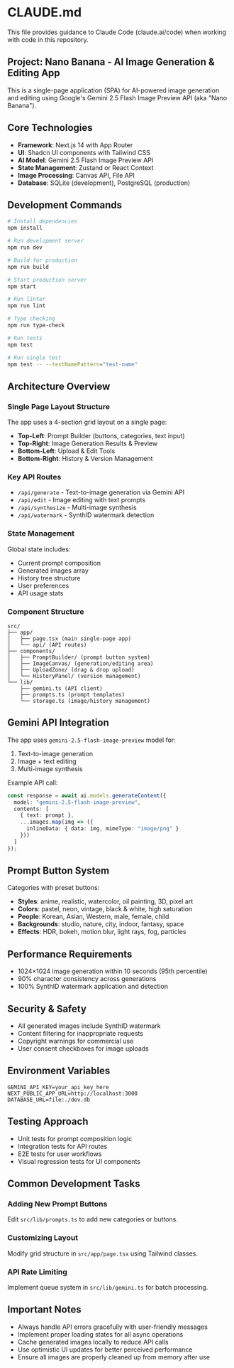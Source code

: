 # CLAUDE.md

This file provides guidance to Claude Code (claude.ai/code) when working with code in this repository.

## Project: Nano Banana - AI Image Generation & Editing App

This is a single-page application (SPA) for AI-powered image generation and editing using Google's Gemini 2.5 Flash Image Preview API (aka "Nano Banana").

## Core Technologies
- **Framework**: Next.js 14 with App Router
- **UI**: Shadcn UI components with Tailwind CSS
- **AI Model**: Gemini 2.5 Flash Image Preview API
- **State Management**: Zustand or React Context
- **Image Processing**: Canvas API, File API
- **Database**: SQLite (development), PostgreSQL (production)

## Development Commands

```bash
# Install dependencies
npm install

# Run development server
npm run dev

# Build for production
npm run build

# Start production server
npm start

# Run linter
npm run lint

# Type checking
npm run type-check

# Run tests
npm test

# Run single test
npm test -- --testNamePattern="test-name"
```

## Architecture Overview

### Single Page Layout Structure
The app uses a 4-section grid layout on a single page:
- **Top-Left**: Prompt Builder (buttons, categories, text input)
- **Top-Right**: Image Generation Results & Preview
- **Bottom-Left**: Upload & Edit Tools
- **Bottom-Right**: History & Version Management

### Key API Routes
- `/api/generate` - Text-to-image generation via Gemini API
- `/api/edit` - Image editing with text prompts
- `/api/synthesize` - Multi-image synthesis
- `/api/watermark` - SynthID watermark detection

### State Management
Global state includes:
- Current prompt composition
- Generated images array
- History tree structure
- User preferences
- API usage stats

### Component Structure
```
src/
├── app/
│   ├── page.tsx (main single-page app)
│   └── api/ (API routes)
├── components/
│   ├── PromptBuilder/ (prompt button system)
│   ├── ImageCanvas/ (generation/editing area)
│   ├── UploadZone/ (drag & drop upload)
│   └── HistoryPanel/ (version management)
└── lib/
    ├── gemini.ts (API client)
    ├── prompts.ts (prompt templates)
    └── storage.ts (image/history management)
```

## Gemini API Integration

The app uses `gemini-2.5-flash-image-preview` model for:
1. Text-to-image generation
2. Image + text editing
3. Multi-image synthesis

Example API call:
```typescript
const response = await ai.models.generateContent({
  model: "gemini-2.5-flash-image-preview",
  contents: [
    { text: prompt },
    ...images.map(img => ({
      inlineData: { data: img, mimeType: "image/png" }
    }))
  ]
});
```

## Prompt Button System

Categories with preset buttons:
- **Styles**: anime, realistic, watercolor, oil painting, 3D, pixel art
- **Colors**: pastel, neon, vintage, black & white, high saturation
- **People**: Korean, Asian, Western, male, female, child
- **Backgrounds**: studio, nature, city, indoor, fantasy, space
- **Effects**: HDR, bokeh, motion blur, light rays, fog, particles

## Performance Requirements
- 1024×1024 image generation within 10 seconds (95th percentile)
- 90% character consistency across generations
- 100% SynthID watermark application and detection

## Security & Safety
- All generated images include SynthID watermark
- Content filtering for inappropriate requests
- Copyright warnings for commercial use
- User consent checkboxes for image uploads

## Environment Variables
```
GEMINI_API_KEY=your_api_key_here
NEXT_PUBLIC_APP_URL=http://localhost:3000
DATABASE_URL=file:./dev.db
```

## Testing Approach
- Unit tests for prompt composition logic
- Integration tests for API routes
- E2E tests for user workflows
- Visual regression tests for UI components

## Common Development Tasks

### Adding New Prompt Buttons
Edit `src/lib/prompts.ts` to add new categories or buttons.

### Customizing Layout
Modify grid structure in `src/app/page.tsx` using Tailwind classes.

### API Rate Limiting
Implement queue system in `src/lib/gemini.ts` for batch processing.

## Important Notes
- Always handle API errors gracefully with user-friendly messages
- Implement proper loading states for all async operations
- Cache generated images locally to reduce API calls
- Use optimistic UI updates for better perceived performance
- Ensure all images are properly cleaned up from memory after use